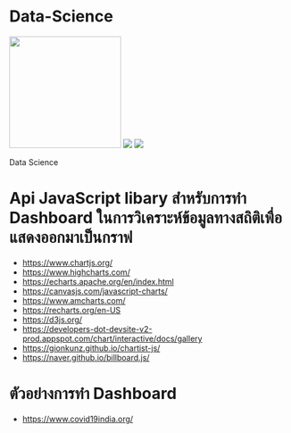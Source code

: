 # Data-Science
<img src="https://echarts.apache.org/en/images/logo.png" width="200">  <img src="https://www.chartjs.org/docs/latest/favicon.ico" >  <img src="https://wp-assets.highcharts.com/svg/highcharts-logo.svg" > 

Data Science
# Api JavaScript libary สำหรับการทำ Dashboard ในการวิเคราะห์ข้อมูลทางสถิติเพื่อแสดงออกมาเป็นกราฟ
* https://www.chartjs.org/
* https://www.highcharts.com/
* https://echarts.apache.org/en/index.html
* https://canvasjs.com/javascript-charts/
* https://www.amcharts.com/
* https://recharts.org/en-US
* https://d3js.org/
* https://developers-dot-devsite-v2-prod.appspot.com/chart/interactive/docs/gallery
* https://gionkunz.github.io/chartist-js/
* https://naver.github.io/billboard.js/

# ตัวอย่างการทำ Dashboard
* https://www.covid19india.org/
